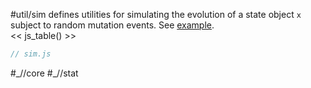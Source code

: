 #util/sim defines utilities for simulating the evolution of a state object `x` subject to random mutation events. See [example](#util/sample/examples/12).  
<< js_table() >>

```js_removed:sim.js
// sim.js
```

<p> #_//core #_//stat